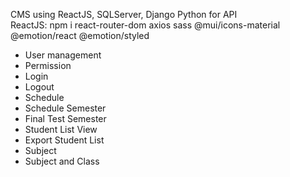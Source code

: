 CMS using ReactJS, SQLServer, Django Python for API  <br/>
ReactJS: npm i react-router-dom axios sass @mui/icons-material @emotion/react @emotion/styled <br/> 

<ul>
    <li>User management</li>
    <li>Permission</li>
    <li>Login</li>
    <li>Logout</li>
    <li>Schedule</li>
    <li>Schedule Semester</li>
    <li>Final Test Semester</li>
    <li>Student List View</li>
    <li>Export Student List</li>
    <li>Subject</li>
    <li>Subject and Class </li>
</ul>